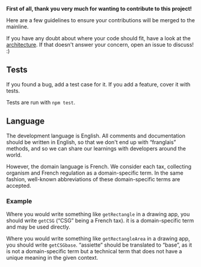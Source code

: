 **First of all, thank you very much for wanting to contribute to this project!**

Here are a few guidelines to ensure your contributions will be merged to the mainline.

If you have any doubt about where your code should fit, have a look at the [architecture](https://github.com/sgmap/paie-api#architecture). If that doesn't answer your concern, open an issue to discuss!  :)


Tests
-----

If you found a bug, add a test case for it. If you add a feature, cover it with tests.

Tests are run with `npm test`.


Language
--------

The development language is English. All comments and documentation should be written in English, so that we don't end up with “franglais” methods, and so we can share our learnings with developers around the world.

However, the domain language is French. We consider each tax, collecting organism and French regulation as a domain-specific term. In the same fashion, well-known abbreviations of these domain-specific terms are accepted.

### Example

Where you would write something like `getRectangle` in a drawing app, you should write `getCSG` (“CSG” being a French tax). it is a domain-specific term and may be used directly.

Where you would write something like `getRectangleArea` in a drawing app, you should write `getCSGbase`. “assiette” should be translated to “base”, as it is not a domain-specific term but a technical term that does not have a unique meaning in the given context.
